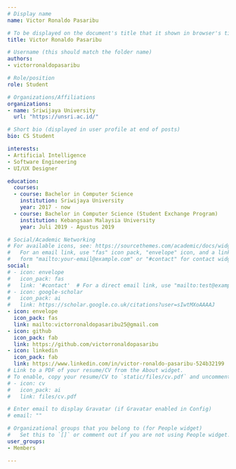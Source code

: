 ```yaml
---
# Display name
name: Victor Ronaldo Pasaribu

# To be displayed on the document's title that it shown in browser's title bar
title: Victor Ronaldo Pasaribu

# Username (this should match the folder name)
authors:
- victorronaldopasaribu

# Role/position
role: Student

# Organizations/Affiliations
organizations:
- name: Sriwijaya University
  url: "https://unsri.ac.id/"

# Short bio (displayed in user profile at end of posts)
bio: CS Student

interests:
- Artificial Intelligence
- Software Engineering
- UI/UX Designer 

education:
  courses:
  - course: Bachelor in Computer Science
    institution: Sriwijaya University
    year: 2017 - now
  - course: Bachelor in Computer Science (Student Exchange Program)
    institution: Kebangsaan Malaysia University
    year: Juli 2019 - Agustus 2019

# Social/Academic Networking
# For available icons, see: https://sourcethemes.com/academic/docs/widgets/#icons
#   For an email link, use "fas" icon pack, "envelope" icon, and a link in the
#   form "mailto:your-email@example.com" or "#contact" for contact widget.
social:
# - icon: envelope
#   icon_pack: fas
#   link: '#contact'  # For a direct email link, use "mailto:test@example.org".
# - icon: google-scholar
#   icon_pack: ai
#   link: https://scholar.google.co.uk/citations?user=sIwtMXoAAAAJ
- icon: envelope
  icon_pack: fas
  link: mailto:victorronaldopasaribu25@gmail.com
- icon: github
  icon_pack: fab
  link: https://github.com/victorronaldopasaribu
- icon: linkedin
  icon_pack: fab
  link: https://www.linkedin.com/in/victor-ronaldo-pasaribu-524b32199
# Link to a PDF of your resume/CV from the About widget.
# To enable, copy your resume/CV to `static/files/cv.pdf` and uncomment the lines below.
# - icon: cv
#   icon_pack: ai
#   link: files/cv.pdf

# Enter email to display Gravatar (if Gravatar enabled in Config)
# email: ""

# Organizational groups that you belong to (for People widget)
#   Set this to `[]` or comment out if you are not using People widget.
user_groups:
- Members

---
```


<!--- Biography --->
